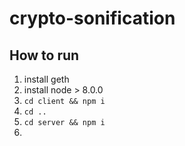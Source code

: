 # crypto-sonification

## How to run
1. install geth
1. install node > 8.0.0
1. `cd client && npm i`
1. `cd ..`
1. `cd server && npm i`
1.